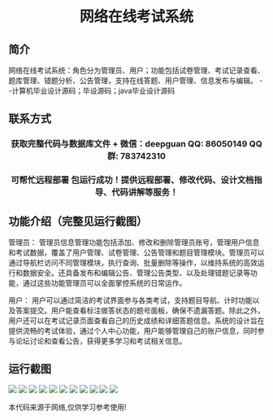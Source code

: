 <p><h1 align="center">网络在线考试系统</h1></p>

## 简介
网络在线考试系统：角色分为管理员、用户；功能包括试卷管理、考试记录查看、题库管理、错题分析、公告管理，支持在线答题、用户管理、信息发布与编辑。    --计算机毕业设计源码；毕设源码；java毕业设计源码


## 联系方式
<p><h3 align="center">获取完整代码与数据库文件 + 微信：deepguan QQ: 86050149 QQ群: 783742310</h3></p>
<p><h3 align="center">可帮忙远程部署 包运行成功！提供远程部署、修改代码、设计文档指导、代码讲解等服务！</h3></p>

## 功能介绍（完整见运行截图）
管理员： 管理员信息管理功能包括添加、修改和删除管理员账号，管理用户信息和考试数据，覆盖了用户管理、试卷管理、公告管理和题目管理模块。管理员可以通过导航栏访问不同管理模块，执行查询、批量删除等操作，以维持系统的高效运行和数据安全。还具备发布和编辑公告、管理公告类型、以及处理错题记录等功能，通过这些功能管理员可以全面掌控系统的日常运作。

用户： 用户可以通过简洁的考试界面参与各类考试，支持题目导航、计时功能以及答案提交。用户能查看标注做答状态的题号面板，确保不遗漏答题。除此之外，用户还可以在考试记录页面查看自己的历史成绩和详细答题信息。系统的设计旨在提供流畅的考试体验，通过个人中心功能，用户能够管理自己的账户信息，同时参与论坛讨论和查看公告，获得更多学习和考试相关信息。


## 运行截图
![](https://bs-1329754181.cos.ap-shanghai.myqcloud.com/ssm/OnlineExamSystem/img/001.jpg)
![](https://bs-1329754181.cos.ap-shanghai.myqcloud.com/ssm/OnlineExamSystem/img/002.jpg)
![](https://bs-1329754181.cos.ap-shanghai.myqcloud.com/ssm/OnlineExamSystem/img/003.jpg)
![](https://bs-1329754181.cos.ap-shanghai.myqcloud.com/ssm/OnlineExamSystem/img/004.jpg)
![](https://bs-1329754181.cos.ap-shanghai.myqcloud.com/ssm/OnlineExamSystem/img/005.jpg)
![](https://bs-1329754181.cos.ap-shanghai.myqcloud.com/ssm/OnlineExamSystem/img/006.jpg)
![](https://bs-1329754181.cos.ap-shanghai.myqcloud.com/ssm/OnlineExamSystem/img/007.jpg)
![](https://bs-1329754181.cos.ap-shanghai.myqcloud.com/ssm/OnlineExamSystem/img/008.jpg)
![](https://bs-1329754181.cos.ap-shanghai.myqcloud.com/ssm/OnlineExamSystem/img/009.jpg)
![](https://bs-1329754181.cos.ap-shanghai.myqcloud.com/ssm/OnlineExamSystem/img/010.jpg)
![](https://bs-1329754181.cos.ap-shanghai.myqcloud.com/ssm/OnlineExamSystem/img/011.jpg)

<p>本代码来源于网络,仅供学习参考使用!</p>

